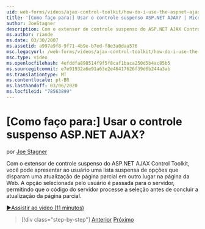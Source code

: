 ```yaml
---
uid: web-forms/videos/ajax-control-toolkit/how-do-i-use-the-aspnet-ajax-dropdown-control
title: '[Como faço para:] Usar o controle suspenso ASP.NET AJAX? | Microsoft Docs'
author: JoeStagner
description: Com o extensor de controle suspenso do ASP.NET AJAX Control Toolkit, você pode apresentar ao usuário uma lista suspensa de opções que disparam um-pa parcial...
ms.author: riande
ms.date: 03/30/2007
ms.assetid: a997a9f8-9f71-4b9e-b7ed-f8e3a0daa576
msc.legacyurl: /web-forms/videos/ajax-control-toolkit/how-do-i-use-the-aspnet-ajax-dropdown-control
msc.type: video
ms.openlocfilehash: 4efddfa898514f9f5f8caf1baca250d5b4ac85b5
ms.sourcegitcommit: e7e91932a6e91a63e2e46417626f39d6b244a3ab
ms.translationtype: MT
ms.contentlocale: pt-BR
ms.lasthandoff: 03/06/2020
ms.locfileid: "78563899"
---
```

# <a name="how-do-i-use-the-aspnet-ajax-dropdown-control"></a>[Como faço para:] Usar o controle suspenso ASP.NET AJAX?

por [Joe Stagner](https://github.com/JoeStagner)

Com o extensor de controle suspenso do ASP.NET AJAX Control Toolkit, você pode apresentar ao usuário uma lista suspensa de opções que disparam uma atualização de página parcial em outro lugar na página da Web. A opção selecionada pelo usuário é passada para o servidor, permitindo que o código do servidor processe a seleção antes de concluir a atualização da página parcial.

[&#9654;Assistir ao vídeo (11 minutos)](https://channel9.msdn.com/Blogs/ASP-NET-Site-Videos/how-do-i-use-the-aspnet-ajax-dropdown-control)

> [!div class="step-by-step"]
> [Anterior](how-do-i-configure-the-aspnet-ajax-calendar-control.md)
> [Próximo](how-do-i-use-the-aspnet-ajax-maskededit-controls.md)
